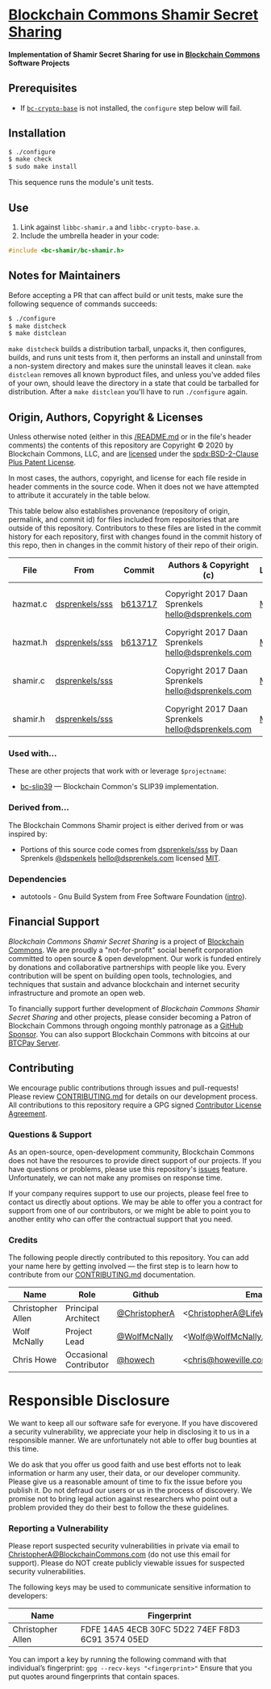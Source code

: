 # [Blockchain Commons Shamir Secret Sharing](https://github.com/BlockchainCommons/bc-shamir)

**Implementation of Shamir Secret Sharing for use in [Blockchain Commons](https://www.BlockchainCommons.com) Software Projects**

## Prerequisites

* If [`bc-crypto-base`](https://github.com/blockchaincommons/bc-crypto-base) is not installed, the `configure` step below will fail.

## Installation

```bash
$ ./configure
$ make check
$ sudo make install
```

This sequence runs the module's unit tests.

## Use

1. Link against `libbc-shamir.a` and `libbc-crypto-base.a`.
2. Include the umbrella header in your code:

```c
#include <bc-shamir/bc-shamir.h>
```

## Notes for Maintainers

Before accepting a PR that can affect build or unit tests, make sure the following sequence of commands succeeds:

```bash
$ ./configure
$ make distcheck
$ make distclean
```

`make distcheck` builds a distribution tarball, unpacks it, then configures, builds, and runs unit tests from it, then performs an install and uninstall from a non-system directory and makes sure the uninstall leaves it clean. `make distclean` removes all known byproduct files, and unless you've added files of your own, should leave the directory in a state that could be tarballed for distribution. After a `make distclean` you'll have to run `./configure` again.

## Origin, Authors, Copyright & Licenses

Unless otherwise noted (either in this [/README.md](./README.md) or in the file's header comments) the contents of this repository are Copyright © 2020 by Blockchain Commons, LLC, and are [licensed](./LICENSE) under the [spdx:BSD-2-Clause Plus Patent License](https://spdx.org/licenses/BSD-2-Clause-Patent.html).

In most cases, the authors, copyright, and license for each file reside in header comments in the source code. When it does not we have attempted to attribute it accurately in the table below.

This table below also establishes provenance (repository of origin, permalink, and commit id) for files included from repositories that are outside of this repository. Contributors to these files are listed in the commit history for each repository, first with changes found in the commit history of this repo, then in changes in the commit history of their repo of their origin.

| File      | From                                                         | Commit                                                       | Authors & Copyright (c)                                | License                                                     | Notes                                                     |
| --------- | ------------------------------------------------------------ | ------------------------------------------------------------ | ------------------------------------------------------ | ----------------------------------------------------------- | ---------------------- |
| hazmat.c | [dsprenkels/sss](https://github.com/dsprenkels/sss/blob/487021e257542fdb292300dfb411654103027b6c/hazmat.c) | [b613717](https://github.com/dsprenkels/sss/commit/b613717c2b849b497da7e77c313897fa2d59bb6f) | Copyright 2017 Daan Sprenkels <hello@dsprenkels.com>  | [MIT](https://spdx.org/licenses/MIT.html)                        | We have commented out sss_create_keyshares & sss_combine_keyshares. |
| hazmat.h | [dsprenkels/sss](https://github.com/dsprenkels/sss/blob/487021e257542fdb292300dfb411654103027b6c/hazmat.c) | [b613717](https://github.com/dsprenkels/sss/commit/b613717c2b849b497da7e77c313897fa2d59bb6f) | Copyright 2017 Daan Sprenkels <hello@dsprenkels.com>  | [MIT](https://spdx.org/licenses/MIT.html)                        |
| shamir.c | [dsprenkels/sss](https://github.com/dsprenkels/sss/) | | Copyright 2017 Daan Sprenkels <hello@dsprenkels.com>  | [MIT](https://spdx.org/licenses/MIT.html)                        | We have commented out sss_create_keyshares & sss_combine_keyshares. |
| shamir.h | [dsprenkels/sss](https://github.com/dsprenkels/sss/) | | Copyright 2017 Daan Sprenkels <hello@dsprenkels.com>  | [MIT](https://spdx.org/licenses/MIT.html)                        |

### Used with…

These are other projects that work with or leverage `$projectname`:

- [bc-slip39](https://github.com/BlockchainCommons/bc-slip39) — Blockchain Common's SLIP39 implementation.

### Derived from…

The Blockchain Commons Shamir project is either derived from or was inspired by:

- Portions of this source code comes from [dsprenkels/sss](https://github.com/dsprenkels/sss/) by Daan Sprenkels [@dspenkels](https://github.com/dsprenkels) <hello@dsprenkels.com> licensed [MIT](https://spdx.org/licenses/MIT.html).

### Dependencies

- autotools - Gnu Build System from Free Software Foundation ([intro](https://www.gnu.org/software/automake/manual/html_node/Autotools-Introduction.html)).

## Financial Support

*Blockchain Commons Shamir Secret Sharing* is a project of [Blockchain Commons](https://www.blockchaincommons.com/). We are proudly a "not-for-profit" social benefit corporation committed to open source & open development. Our work is funded entirely by donations and collaborative partnerships with people like you. Every contribution will be spent on building open tools, technologies, and techniques that sustain and advance blockchain and internet security infrastructure and promote an open web.

To financially support further development of *Blockchain Commons Shamir Secret Sharing* and other projects, please consider becoming a Patron of Blockchain Commons through ongoing monthly patronage as a [GitHub Sponsor](https://github.com/sponsors/BlockchainCommons). You can also support Blockchain Commons with bitcoins at our [BTCPay Server](https://btcpay.blockchaincommons.com/).

## Contributing

We encourage public contributions through issues and pull-requests! Please review [CONTRIBUTING.md](./CONTRIBUTING.md) for details on our development process. All contributions to this repository require a GPG signed [Contributor License Agreement](./CLA.md).

### Questions & Support

As an open-source, open-development community, Blockchain Commons does not have the resources to provide direct support of our projects. If you have questions or problems, please use this repository's [issues](./issues) feature. Unfortunately, we can not make any promises on response time.

If your company requires support to use our projects, please feel free to contact us directly about options. We may be able to offer you a contract for support from one of our contributors, or we might be able to point you to another entity who can offer the contractual support that you need.

### Credits

The following people directly contributed to this repository. You can add your name here by getting involved — the first step is to learn how to contribute from our [CONTRIBUTING.md](./CONTRIBUTING.md) documentation.

| Name              | Role                | Github                                            | Email                                 | GPG Fingerprint                                    |
| ----------------- | ------------------- | ------------------------------------------------- | ------------------------------------- | -------------------------------------------------- |
| Christopher Allen | Principal Architect | [@ChristopherA](https://github.com/ChristopherA) | \<ChristopherA@LifeWithAlacrity.com\> | FDFE 14A5 4ECB 30FC 5D22  74EF F8D3 6C91 3574 05ED |
| Wolf McNally      | Project Lead        | [@WolfMcNally](https://github.com/wolfmcnally)    | \<Wolf@WolfMcNally.com\>              | 9436 52EE 3844 1760 C3DC  3536 4B6C 2FCF 8947 80AE |
| Chris Howe        | Occasional Contributor| [@howech](https://github.com/howech)            | \<chris@howeville.com\>               | 7C3D D38E 16D0 0275 5C0B  82B4 709C 6DA6 EAD3 99A7 |

# Responsible Disclosure

We want to keep all our software safe for everyone. If you have discovered a security vulnerability, we appreciate your help in disclosing it to us in a responsible manner. We are unfortunately not able to offer bug bounties at this time.

We do ask that you offer us good faith and use best efforts not to leak information or harm any user, their data, or our developer community. Please give us a reasonable amount of time to fix the issue before you publish it. Do not defraud our users or us in the process of discovery. We promise not to bring legal action against researchers who point out a problem provided they do their best to follow the these guidelines.

### Reporting a Vulnerability

Please report suspected security vulnerabilities in private via email to ChristopherA@BlockchainCommons.com (do not use this email for support). Please do NOT create publicly viewable issues for suspected security vulnerabilities.

The following keys may be used to communicate sensitive information to developers:

| Name              | Fingerprint                                        |
| ----------------- | -------------------------------------------------- |
| Christopher Allen | FDFE 14A5 4ECB 30FC 5D22  74EF F8D3 6C91 3574 05ED |

You can import a key by running the following command with that individual’s fingerprint: `gpg --recv-keys "<fingerprint>"` Ensure that you put quotes around fingerprints that contain spaces.

